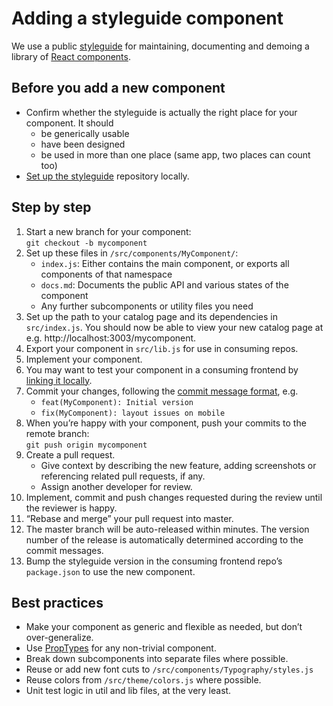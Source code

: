 # Adding a styleguide component

We use a public [styleguide](https://styleguide.republik.ch) for maintaining, documenting and demoing a library of [React components](https://reactjs.org/docs/react-component.html).

## Before you add a new component
* Confirm whether the styleguide is actually the right place for your component. It should
  * be generically usable
  * have been designed
  * be used in more than one place (same app, two places can count too)
* [Set up the styleguide](https://github.com/orbiting/docs/blob/master/guides/how-to-run.md#3-setup-the-styleguide) repository locally. 


## Step by step
1. Start a new branch for your component:
  <br />```git checkout -b mycomponent```
2. Set up these files in `/src/components/MyComponent/`:<br />
    * `index.js`: Either contains the main component, or exports all components of that namespace
    * `docs.md`: Documents the public API and various states of the component
    * Any further subcomponents or utility files you need
3. Set up the path to your catalog page and its dependencies in `src/index.js`. You should now be able to view your new catalog page at e.g. http://localhost:3003/mycomponent.
4. Export your component  in `src/lib.js` for use in consuming repos.
5. Implement your component. 
6. You may want to test your component in a consuming frontend by [linking it locally](https://github.com/orbiting/docs/blob/master/guides/how-to-run.md#linking).
7. Commit your changes, following the [commit message format](https://github.com/orbiting/styleguide#commit-message-format), e.g.
    * `feat(MyComponent): Initial version`
    * `fix(MyComponent): layout issues on mobile`
8. When you’re happy with your component, push your commits to the remote branch:
  <br />```git push origin mycomponent```
9. Create a pull request.
    * Give context by describing the new feature, adding screenshots or referencing related pull requests, if any.
    * Assign another developer for review.
10. Implement, commit and push changes requested during the review until the reviewer is happy.
11. “Rebase and merge” your pull request into master.
12. The master branch will be auto-released within minutes. The version number of the release is automatically determined according to the commit messages.
13. Bump the styleguide version in the consuming frontend repo’s `package.json` to use the new component.


## Best practices
* Make your component as generic and flexible as needed, but don’t over-generalize.
* Use [PropTypes](https://reactjs.org/docs/typechecking-with-proptypes.html) for any non-trivial component.
* Break down subcomponents into separate files where possible.
* Reuse or add new font cuts to `/src/components/Typography/styles.js`
* Reuse colors from `/src/theme/colors.js` where possible.
* Unit test logic in util and lib files, at the very least.
